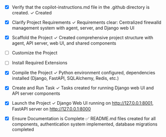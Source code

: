 <!-- Use this file to provide workspace-specific custom instructions to Copilot. For more details, visit https://code.visualstudio.com/docs/copilot/copilot-customization#_use-a-githubcopilotinstructionsmd-file -->
- [x] Verify that the copilot-instructions.md file in the .github directory is created. ✓ Created

- [x] Clarify Project Requirements ✓ Requirements clear: Centralized firewalld management system with agent, server, and Django web UI

- [x] Scaffold the Project ✓ Created comprehensive project structure with agent, API server, web UI, and shared components
	<!--
	Ensure that the previous step has been marked as completed.
	Call project setup tool with projectType parameter.
	Run scaffolding command to create project files and folders.
	Use '.' as the working directory.
	If no appropriate projectType is available, search documentation using available tools.
	Otherwise, create the project structure manually using available file creation tools.
	-->

- [ ] Customize the Project
	<!--
	Verify that all previous steps have been completed successfully and you have marked the step as completed.
	Develop a plan to modify codebase according to user requirements.
	Apply modifications using appropriate tools and user-provided references.
	Skip this step for "Hello World" projects.
	-->

- [ ] Install Required Extensions
	<!-- ONLY install extensions provided mentioned in the get_project_setup_info. Skip this step otherwise and mark as completed. -->

- [x] Compile the Project ✓ Python environment configured, dependencies installed (Django, FastAPI, SQLAlchemy, Redis, etc.)
	<!--
	Verify that all previous steps have been completed.
	Install any missing dependencies.
	Run diagnostics and resolve any issues.
	Check for markdown files in project folder for relevant instructions on how to do this.
	-->

- [x] Create and Run Task ✓ Tasks created for running Django web UI and API server components
	<!--
	Verify that all previous steps have been completed.
	Check https://code.visualstudio.com/docs/debugtest/tasks to determine if the project needs a task. If so, use the create_and_run_task to create and launch a task based on package.json, README.md, and project structure.
	Skip this step otherwise.
	 -->

- [x] Launch the Project ✓ Django Web UI running on http://127.0.0.1:8001, FastAPI server on http://127.0.0.1:8000
	<!--
	Verify that all previous steps have been completed.
	Prompt user for debug mode, launch only if confirmed.
	 -->

- [x] Ensure Documentation is Complete ✅ README.md files created for all components, authentication system implemented, database migrations completed
	<!--
	Verify that all previous steps have been completed.
	Verify that README.md and the copilot-instructions.md file in the .github directory exists and contains current project information.
	Clean up the copilot-instructions.md file in the .github directory by removing all HTML comments.
	 -->